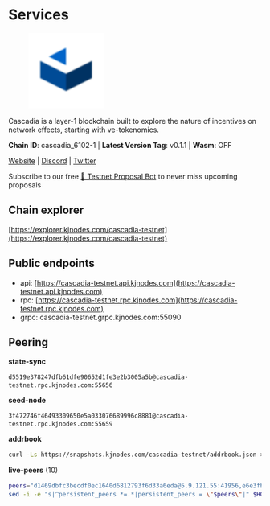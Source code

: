 # Services

<figure><img src="https://raw.githubusercontent.com/kj89/cosmos-images/main/logos/cascadia.png" width="150" alt=""><figcaption></figcaption></figure>

Cascadia is a layer-1 blockchain built to explore the  nature of incentives on network effects, starting  with ve-tokenomics.

**Chain ID**: cascadia_6102-1 | **Latest Version Tag**: v0.1.1 | **Wasm**: OFF

[Website](https://www.cascadia.foundation) | [Discord](https://discord.gg/cascadia) | [Twitter](https://twitter.com/CascadiaSystems)



Subscribe to our free [🤖 Testnet Proposal Bot](https://t.me/kjnodes_testnet_proposal_bot) to never miss upcoming proposals


## Chain explorer
[https://explorer.kjnodes.com/cascadia-testnet](https://explorer.kjnodes.com/cascadia-testnet)

## Public endpoints

* api: [https://cascadia-testnet.api.kjnodes.com](https://cascadia-testnet.api.kjnodes.com)
* rpc: [https://cascadia-testnet.rpc.kjnodes.com](https://cascadia-testnet.rpc.kjnodes.com)
* grpc: cascadia-testnet.grpc.kjnodes.com:55090

## Peering

**state-sync**

```text
d5519e378247dfb61dfe90652d1fe3e2b3005a5b@cascadia-testnet.rpc.kjnodes.com:55656
```

**seed-node**

```text
3f472746f46493309650e5a033076689996c8881@cascadia-testnet.rpc.kjnodes.com:55659
```

**addrbook**
```bash
curl -Ls https://snapshots.kjnodes.com/cascadia-testnet/addrbook.json > $HOME/.cascadiad/config/addrbook.json
```

**live-peers** (10)
```bash
peers="d1469dbfc3becdf0ec1640d6812793f6d33a6eda@5.9.121.55:41956,e6e3fbc13c1903ac758ce7c6fa180312b89af2e8@142.132.248.253:25656,001933f36a6ec7c45b3c4cef073d0372daa5344d@194.163.155.84:49656,32bcc51674dd83a316323a67918c1cee25163291@65.109.72.12:26656,783a3f911d98ad2eee043721a2cf47a253f58ea1@65.108.108.52:33656,cd8db9754f4468021ee9aec018861763e29acf35@65.109.92.60:26656,63cf1e7583eabf365856027815bc1491f2bc7939@65.108.2.41:60556,c9256e4f42a23bbdc9ea79805f497a1923a4beac@65.108.230.113:17096,d5519e378247dfb61dfe90652d1fe3e2b3005a5b@65.109.68.190:55656,d5ba7a2288ed176ae2e73d9ae3c0edffec3caed5@65.21.134.202:16756"
sed -i -e "s|^persistent_peers *=.*|persistent_peers = \"$peers\"|" $HOME/.cascadiad/config/config.toml
```
